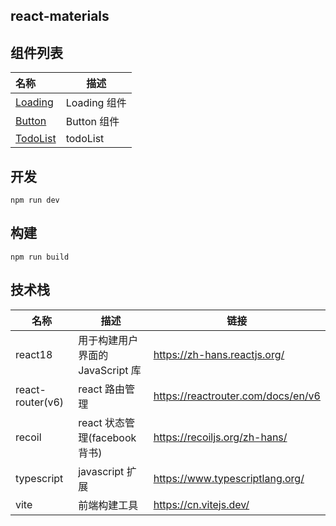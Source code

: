 ## react-materials

## 组件列表

| 名称                                                     | 描述         |
| :------------------------------------------------------- | ------------ |
| [Loading](./src/components/loading/index.tsx)            | Loading 组件 |
| [Button](./src/components/button/index.tsx)              | Button 组件  |
| [TodoList](./src//pages/businessPage/todoList/index.tsx) | todoList     |

## 开发

```
npm run dev
```

## 构建

```
npm run build
```

## 技术栈

| 名称             | 描述                             | 链接                               |
| ---------------- | -------------------------------- | ---------------------------------- |
| react18          | 用于构建用户界面的 JavaScript 库 | https://zh-hans.reactjs.org/       |
| react-router(v6) | react 路由管理                   | https://reactrouter.com/docs/en/v6 |
| recoil           | react 状态管理(facebook 背书)    | https://recoiljs.org/zh-hans/      |
| typescript       | javascript 扩展                  | https://www.typescriptlang.org/    |
| vite             | 前端构建工具                     | https://cn.vitejs.dev/             |

